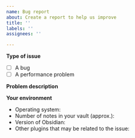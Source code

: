 ```yaml
---
name: Bug report
about: Create a report to help us improve
title: ''
labels: ''
assignees: ''

---
```


**Type of issue**

- [ ] A bug
- [ ] A performance problem

**Problem description**

<!-- Please describe your problem in details. -->
<!-- You can copy-paste the console logs (ctrl+shift+i in Obsidian) and attach screenshots -->

**Your environment**

- Operating system: 
- Number of notes in your vault (approx.):
- Version of Obsidian:
- Other plugins that may be related to the issue:
